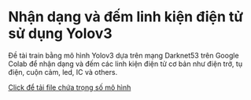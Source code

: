 # Nhận dạng và đếm linh kiện điện tử sử dụng Yolov3
Đề tài train bằng mô hình Yolov3 dựa trên mạng Darknet53 trên Google Colab để nhận dạng và đếm các linh kiện điện tử cơ bản như điện trở, tụ  điện, cuộn cảm, led, IC và others.

[Click để tải file chứa trọng số mô hình](https://drive.google.com/file/d/1J4X7eovDz-ixWVcVyy5bVv4pfO1__HkE/view?usp=sharing)
